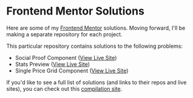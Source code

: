 # Frontend Mentor Solutions
Here are some of my [Frontend Mentor](https://www.frontendmentor.io/) solutions. Moving forward, I'll be making a separate repository for each project. 

This particular repository contains solutions to the following problems:
- Social Proof Component ([View Live Site](https://fe-mentor-social-proof-mu.vercel.app/))
- Stats Preview ([View Live Site](https://fe-mentor-stats-card.vercel.app/))
- Single Price Grid Component ([View Live Site](https://fe-mentor-single-price-grid.vercel.app/))

If you'd like to see a full list of solutions (and links to their repos and live sites), you can check out this [compilation site](https://agitated-lewin-aa41a1.netlify.app/).